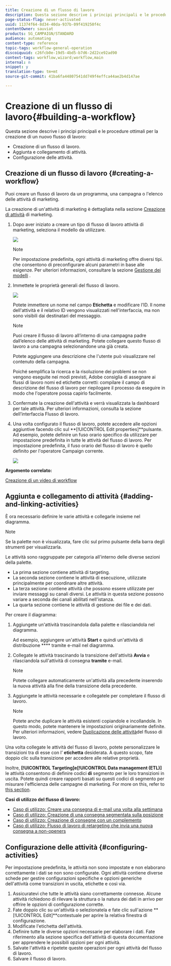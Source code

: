```yaml
---
title: Creazione di un flusso di lavoro
description: Questa sezione descrive i principi principali e le procedure ottimali per la creazione di un nuovo flusso di lavoro.
page-status-flag: never-activated
uuid: 11374f64-8d34-40da-937b-09f419250f4c
contentOwner: sauviat
products: SG_CAMPAIGN/STANDARD
audience: automating
content-type: reference
topic-tags: workflow-general-operation
discoiquuid: c26fcb0e-19d5-4bd5-b7d6-2d22ce92ad90
context-tags: workflow,wizard;workflow,main
internal: n
snippet: y
translation-type: tm+mt
source-git-commit: 41ba6fa44807541dd749f4effca44ae2b4d147ae

---
```



# Creazione di un flusso di lavoro{#building-a-workflow}

Questa sezione descrive i principi principali e le procedure ottimali per la creazione di un nuovo flusso di lavoro:

* Creazione di un flusso di lavoro.
* Aggiunta e collegamento di attività.
* Configurazione delle attività.

## Creazione di un flusso di lavoro {#creating-a-workflow}

Puoi creare un flusso di lavoro da un programma, una campagna o l&#39;elenco delle attività di marketing.

La creazione di un&#39;attività di marketing è dettagliata nella sezione [Creazione di attività](../../start/using/marketing-activities.md#creating-a-marketing-activity) di marketing.

1. Dopo aver iniziato a creare un tipo di flusso di lavoro attività di marketing, seleziona il modello da utilizzare.

   ![](assets/workflow_creation_1.png)

   >[!NOTE]
   >
   >Per impostazione predefinita, ogni attività di marketing offre diversi tipi. che consentono di preconfigurare alcuni parametri in base alle esigenze. Per ulteriori informazioni, consultare la sezione [Gestione dei modelli](../../start/using/marketing-activity-templates.md) .

1. Immettete le proprietà generali del flusso di lavoro.

   ![](assets/workflow_creation_2.png)

   Potete immettere un nome nel campo **Etichetta** e modificare l’ID. Il nome dell&#39;attività e il relativo ID vengono visualizzati nell&#39;interfaccia, ma non sono visibili dai destinatari del messaggio.

   >[!NOTE]
   >
   >Puoi creare il flusso di lavoro all’interno di una campagna padre dall’elenco delle attività di marketing. Potete collegare questo flusso di lavoro a una campagna selezionandone una già creata.

   Potete aggiungere una descrizione che l&#39;utente può visualizzare nel contenuto della campagna.

   Poiché semplifica la ricerca e la risoluzione dei problemi se non vengono eseguite nei modi previsti, Adobe consiglia di assegnare ai flussi di lavoro nomi ed etichette corretti: compilare il campo di descrizione del flusso di lavoro per riepilogare il processo da eseguire in modo che l&#39;operatore possa capirlo facilmente.

1. Confermate la creazione dell&#39;attività e verrà visualizzata la dashboard per tale attività. Per ulteriori informazioni, consulta la sezione dell’interfaccia [](../../automating/using/workflow-interface.md) Flusso di lavoro.

1. Una volta configurato il flusso di lavoro, potete accedere alle opzioni aggiuntive facendo clic sul **[!UICONTROL Edit properties]**pulsante. Ad esempio, potete definire un fuso orario specifico da utilizzare per impostazione predefinita in tutte le attività del flusso di lavoro. Per impostazione predefinita, il fuso orario del flusso di lavoro è quello definito per l&#39;operatore Campaign corrente.

   ![](assets/workflow_properties.png)

**Argomento correlato:**

[Creazione di un video di workflow](https://docs.adobe.com/content/help/en/campaign-standard/using/managing-processes-and-data/workflow-general-operation/building-a-workflow.html)

## Aggiunta e collegamento di attività {#adding-and-linking-activities}

È ora necessario definire le varie attività e collegarle insieme nel diagramma.

>[!NOTE]
>
>Se la palette non è visualizzata, fare clic sul primo pulsante della barra degli strumenti per visualizzarla.

Le attività sono raggruppate per categoria all&#39;interno delle diverse sezioni della palette.

* La prima sezione contiene attività di targeting.
* La seconda sezione contiene le attività di esecuzione, utilizzate principalmente per coordinare altre attività.
* La terza sezione contiene attività che possono essere utilizzate per inviare messaggi su canali diversi. Le attività in questa sezione possono variare a seconda dei canali abilitati nell&#39;istanza.
* La quarta sezione contiene le attività di gestione dei file e dei dati.

Per creare il diagramma:

1. Aggiungete un&#39;attività trascinandola dalla palette e rilasciandola nel diagramma.

   Ad esempio, aggiungere un&#39;attività **Start** e quindi un&#39;attività di distribuzione **** tramite e-mail nel diagramma.

1. Collegate le attività trascinando la transizione dell&#39;attività **Avvia** e rilasciandola sull&#39;attività di consegna **tramite** e-mail.

   >[!NOTE]
   >
   >Potete collegare automaticamente un&#39;attività alla precedente inserendo la nuova attività alla fine della transizione della precedente.

1. Aggiungete le attività necessarie e collegatele per completare il flusso di lavoro.

   >[!NOTE]
   >
   >Potete anche duplicare le attività esistenti copiandole e incollandole. In questo modo, potete mantenere le impostazioni originariamente definite. Per ulteriori informazioni, vedere [Duplicazione delle attività](../../automating/using/workflow-interface.md#duplicating-workflow-activities)del flusso di lavoro.

Una volta collegate le attività del flusso di lavoro, potete personalizzare le transizioni tra di esse con l’ **etichetta** desiderata. A questo scopo, fate doppio clic sulla transizione per accedere alle relative proprietà.

Inoltre, **[!UICONTROL Targeting]**e**[!UICONTROL Data management (ETL)]** le attività consentono di definire codici **di** segmento per le loro transizioni in uscita. Potete quindi creare rapporti basati su questi codici di segmento per misurare l&#39;efficienza delle campagne di marketing. For more on this, refer to [this section](../../reporting/using/creating-a-report-workflow-segment.md).

**Casi di utilizzo del flusso di lavoro:**

* [Caso di utilizzo: Creare una consegna di e-mail una volta alla settimana](../../automating/using/workflow-weekly-offer.md)
* [Caso di utilizzo: Creazione di una consegna segmentata sulla posizione](../../automating/using/workflow-segmentation-location.md)
* [Caso di utilizzo: Creazione di consegne con un complemento](../../automating/using/workflow-created-query-with-complement.md)
* [Caso di utilizzo: Flusso di lavoro di retargeting che invia una nuova consegna a non-openers](../../automating/using/workflow-cross-channel-retargeting.md)

## Configurazione delle attività {#configuring-activities}

Per impostazione predefinita, le attività non sono impostate e non elaborano correttamente i dati se non sono configurate. Ogni attività contiene diverse schede per gestire configurazioni specifiche e opzioni generiche dell&#39;attività come transizioni in uscita, etichette e così via.

1. Assicuratevi che tutte le attività siano correttamente connesse. Alcune attività richiedono di rilevare la struttura o la natura dei dati in arrivo per offrire le opzioni di configurazione corrette.
1. Fate doppio clic su un&#39;attività o selezionatela e fate clic sull&#39;azione **[!UICONTROL Edit]**contestuale per aprire la relativa finestra di configurazione.
1. Modificate l&#39;etichetta dell&#39;attività.
1. Definire tutte le diverse opzioni necessarie per elaborare i dati. Fate riferimento alla sezione specifica dell&#39;attività di questa documentazione per apprendere le possibili opzioni per ogni attività.
1. Salvate l&#39;attività e ripetete queste operazioni per ogni attività del flusso di lavoro.
1. Salvare il flusso di lavoro.
